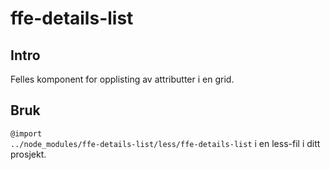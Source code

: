 # ffe-details-list

## Intro

Felles komponent for opplisting av attributter i en grid.

## Bruk

<code>@import ../node_modules/ffe-details-list/less/ffe-details-list</code> i en less-fil i ditt prosjekt.
